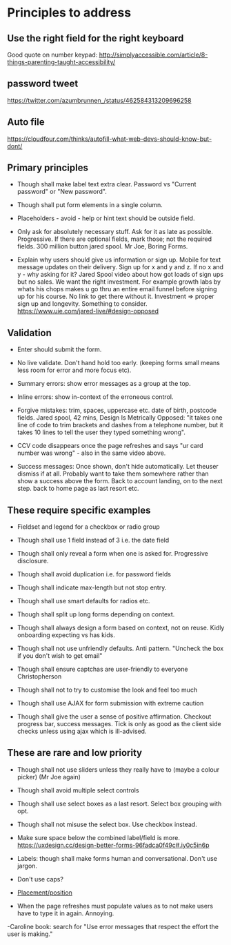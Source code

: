 # Principles to address

## Use the right field for the right keyboard

Good quote on number keypad: http://simplyaccessible.com/article/8-things-parenting-taught-accessibility/

## password tweet

https://twitter.com/azumbrunnen_/status/462584313209696258

## Auto file

https://cloudfour.com/thinks/autofill-what-web-devs-should-know-but-dont/

## Primary principles

- Though shall make label text extra clear. Password vs "Current password" or "New password".

- Though shall put form elements in a single column.

- Placeholders - avoid - help or hint text should be outside field.

- Only ask for absolutely necessary stuff. Ask for it as late as possible. Progressive. If there are optional fields, mark those; not the required fields. 300 million button jared spool. Mr Joe, Boring Forms.

- Explain why users should give us information or sign up. Mobile for text message updates on their delivery. Sign up for x and y and z. If no x and y - why asking for it? Jared Spool video about how got loads of sign ups but no sales. We want the right investment. For example growth labs by whats his chops makes u go thru an entire email funnel before signing up for his course. No link to get there without it. Investment => proper sign up and longevity. Something to consider. https://www.uie.com/jared-live/#design-opposed

## Validation

- Enter should submit the form.

- No live validate. Don't hand hold too early. (keeping forms small means less room for error and more focus etc).

- Summary errors: show error messages as a group at the top.

- Inline errors: show in-context of the erroneous control.

- Forgive mistakes: trim, spaces, uppercase etc. date of birth, postcode fields. Jared spool, 42 mins, Design Is Metrically Opposed: "it takes one line of code to trim brackets and dashes from a telephone number, but it takes 10 lines to tell the user they typed something wrong".

- CCV code disappears once the page refreshes and says "ur card number was wrong" - also in the same video above.

- Success messages: Once shown, don't hide automatically. Let theuser dismiss if at all. Probably want to take them somewhere rather than show a success above the form. Back to account landing, on to the next step. back to home page as last resort etc.

## These require specific examples

- Fieldset and legend for a checkbox or radio group

- Though shall use 1 field instead of 3 i.e. the date field

- Though shall only reveal a form when one is asked for. Progressive disclosure.

- Though shall avoid duplication i.e. for password fields

- Though shall indicate max-length but not stop entry.

- Though shall use smart defaults for radios etc.

- Though shall split up long forms depending on context.

- Though shall always design a form based on context, not on reuse. Kidly onboarding expecting vs has kids.

- Though shall not use unfriendly defaults. Anti pattern. "Uncheck the box if you don't wish to get email"

- Though shall ensure captchas are user-friendly to everyone Christopherson

- Though shall not to try to customise the look and feel too much

- Though shall use AJAX for form submission with extreme caution

- Though shall give the user a sense of positive affirmation. Checkout progress bar, success messages. Tick is only as good as the client side checks unless using ajax which is ill-advised.

## These are rare and low priority

- Though shall not use sliders unless they really have to (maybe a colour picker) (Mr Joe again)

- Though shall avoid multiple select controls

- Though shall use select boxes as a last resort. Select box grouping with opt.

- Though shall not misuse the select box. Use checkbox instead.

- Make sure space below the combined label/field is more. https://uxdesign.cc/design-better-forms-96fadca0f49c#.iy0c5in6p

- Labels: though shall make forms human and conversational. Don't use jargon.

- Don't use caps?

<!-- highligh, a highlight is to show something different from the norm. Optional fields are different from the norm so mark those. Jessica Enders.-->

- [Placement/position](http://adrianroselli.com/2017/01/avoid-messages-under-fields.html)

- When the page refreshes must populate values as to not make users have to type it in again. Annoying.

-Caroline book: search for "Use error messages that respect the effort the user is making."
